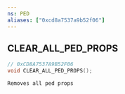 ```yaml
---
ns: PED
aliases: ["0xcd8a7537a9b52f06"]
---
```

## CLEAR_ALL_PED_PROPS

```c
// 0xCD8A7537A9B52F06
void CLEAR_ALL_PED_PROPS();
```

```
Removes all ped props
```
